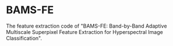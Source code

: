 # BAMS-FE
The feature extraction code of "BAMS-FE: Band-by-Band Adaptive Multiscale Superpixel Feature Extraction for Hyperspectral Image Classification".
